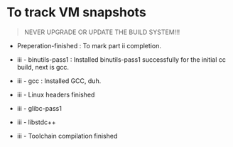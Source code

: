 # To track VM snapshots

> NEVER UPGRADE OR UPDATE THE BUILD SYSTEM!!! 

- Preperation-finished : To mark part ii completion. 

- iii - binutils-pass1 : Installed binutils-pass1 successfully for the initial cc build, next is gcc.

- iii - gcc : Installed GCC, duh.

- iii - Linux headers finished

- iii - glibc-pass1

- iii - libstdc++

- iii - Toolchain compilation finished
